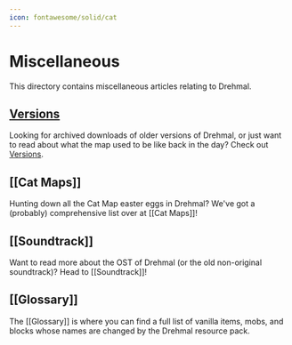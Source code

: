```yaml
---
icon: fontawesome/solid/cat
---
```


# Miscellaneous

This directory contains miscellaneous articles relating to Drehmal.

## [Versions](/Misc/Versions/)

Looking for archived downloads of older versions of Drehmal, or just want to read about what the map used to be like back in the day? Check out [Versions](/Misc/Versions/).

## [[Cat Maps]]

Hunting down all the Cat Map easter eggs in Drehmal? We've got a (probably) comprehensive list over at [[Cat Maps]]!

## [[Soundtrack]]

Want to read more about the OST of Drehmal (or the old non-original soundtrack)? Head to [[Soundtrack]]!

## [[Glossary]]

The [[Glossary]] is where you can find a full list of vanilla items, mobs, and blocks whose names are changed by the Drehmal resource pack.